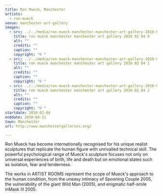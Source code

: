 ```yaml
---
title: Ron Mueck, Manchester
artists:
  - ron-mueck
venue: manchester-art-gallery
images:
  - src: ../../media/ron-mueck-manchester-manchester-art-gallery-2010-02-04-0.webp
    title: ron mueck manchester manchester art gallery 2010 02 04 0
    alt: ""
    credits: ""
    caption: ""
    copyright: "© "
  - src: ../../media/ron-mueck-manchester-manchester-art-gallery-2010-02-04-1.webp
    title: ron mueck manchester manchester art gallery 2010 02 04 1
    alt: ""
    credits: ""
    caption: ""
    copyright: "© "
  - src: ../../media/ron-mueck-manchester-manchester-art-gallery-2010-02-04-2.webp
    title: ron mueck manchester manchester art gallery 2010 02 04 2
    alt: ""
    credits: ""
    caption: ""
    copyright: "© "
startdate: 2010-02-04
enddate: 2010-04-11
town: Manchester
url: http://www.manchestergalleries.org/

---
```


Ron Mueck has become internationally recognised for his unique realist sculptures that replicate the human figure with unrivalled technical skill. The powerful psychological range of Mueck's sculpture focuses not only on universal experiences of birth, life and death but on emotional states such as isolation, fear and tenderness.

The works in ARTIST ROOMS represent the scope of Mueck's approach to the human condition, from the uneasy intimacy of Spooning Couple 2005, the vulnerability of the giant Wild Man (2005), and enigmatic half-smile inMask III 2005.
